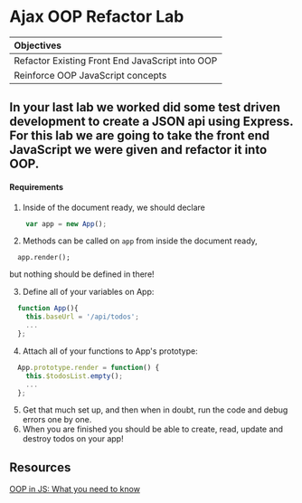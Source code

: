 # Ajax OOP Refactor Lab

| Objectives |
| :--- |
| Refactor Existing Front End JavaScript into OOP |
| Reinforce OOP JavaScript concepts |

## In your last lab we worked did some test driven development to create a JSON api using Express. For this lab we are going to take the front end JavaScript we were given and refactor it into OOP.

#### Requirements

1. Inside of the document ready, we should declare

  ```js
      var app = new App();
  ```

2. Methods can be called on `app` from inside the document ready,

  ```
    app.render();
  ```
 but nothing should be defined in there!

3. Define all of your variables on App:
  ```js
    function App(){
      this.baseUrl = '/api/todos';
      ...
    };
  ```

4. Attach all of your functions to App's prototype:
  ```js
    App.prototype.render = function() {
      this.$todosList.empty();
      ...
    };
  ```

5. Get that much set up, and then when in doubt, run the code and debug errors one by one.
6. When you are finished you should be able to create, read, update and destroy todos on your app!

## Resources
[OOP in JS: What you need to know](http://javascriptissexy.com/oop-in-javascript-what-you-need-to-know/)

